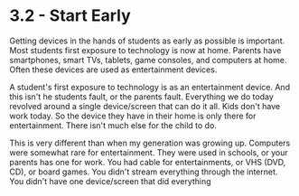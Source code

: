 # 3.2 - Start Early

Getting devices in the hands of students as early as possible is important. Most students first exposure to technology is now at home. Parents have smartphones, smart TVs, tablets, game consoles, and computers at home. Often these devices are used as entertainment devices. 

A student's first exposure to technology is as an entertainment device. And this isn't he students fault, or the parents fault. Everything we do today revolved around a single device/screen that can do it all. Kids don't have work today. So the device they have in their home is only there for entertainment. There isn't much else for the child to do. 

This is very different than when my generation was growing up. Computers were somewhat rare for entertainment. They were used in schools, or your parents has one for work. You had cable for entertainments, or VHS (DVD, CD), or board games. You didn't stream everything through the internet. You didn't have one device/screen that did everything